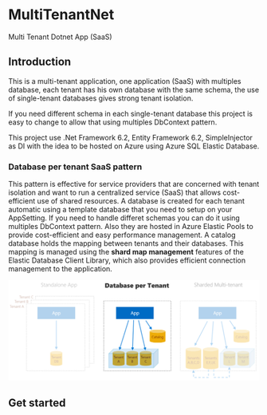 # MultiTenantNet
Multi Tenant Dotnet App (SaaS)

## Introduction

This is a multi-tenant application, one application (SaaS) with multiples database, each tenant has his own database with the same schema, 
the use of single-tenant databases gives strong tenant isolation.

If you need different schema in each single-tenant database this project is easy to change to allow that using multiples DbContext pattern.

This project use .Net Framework 6.2, Entity Framework 6.2, SimpleInjector as DI with the idea to be hosted on Azure using Azure SQL Elastic Database.

### Database per tenant SaaS pattern

This pattern is effective for service providers that are concerned with tenant isolation and want to run a centralized service (SaaS)
that allows cost-efficient use of shared resources. A database is created for each tenant automatic using a template database that you need to setup on your AppSetting. If you need to handle differet schemas you can do it using multiples DbContext pattern. 
Also they are hosted in Azure Elastic Pools to provide cost-efficient and easy performance management. 
A catalog database holds the mapping between tenants and their databases. This mapping is managed using the **shard map management** features of the Elastic Database Client Library, which also provides efficient connection management to the application.

![Database per Tenant](./AppVersions.PNG)

## Get started 
